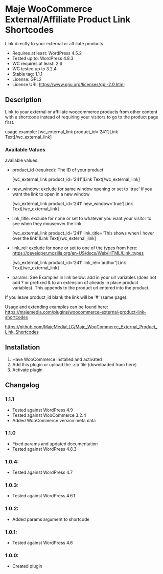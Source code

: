 # Maje WooCommerce External/Affiliate Product Link Shortcodes

Link directly to your external or affiliate products

- Requires at least: WordPress 4.5.2
- Tested up to: WordPress 4.8.3
- WC requires at least: 2.6
- WC tested up to 3.2.4
- Stable tag: 1.1.1
- License: GPL2
- License URI: https://www.gnu.org/licenses/gpl-2.0.html

## Description

Link to your external or affiliate woocommerce products from other content with a shortcode instead of requiring your visitors to go to the product page first.

usage example: [wc_external_link product_id='241']Link Text[/wc_external_link]

### Available Values

available values:

- product_id (required): The ID of your product

    [wc_external_link product_id='241']Link Text[/wc_external_link]

- new_window: exclude for same window opening or set to 'true' if you want the link to open in a new window

    [wc_external_link product_id='241' new_window='true']Link Text[/wc_external_link]

- link_title: exclude for none or set to whatever you want your visitor to see when they mouseover the link

    [wc_external_link product_id='241' link_title='This shows when I hover over the link']Link Text[/wc_external_link]

- link_rel: exclude for none or set to one of the types from here: https://developer.mozilla.org/en-US/docs/Web/HTML/Link_types

    [wc_external_link product_id='241' link_rel='author']Link Text[/wc_external_link]

- params: See Examples in link below: add in your url variables (does not add ? or prefixed & to an extension of already in place product variables). This appends to the product url entered into the product.

If you leave product_id blank the link will be '#' (same page).

Usage and extending examples can be found here: https://majemedia.com/plugins/woocommerce-external-product-link-shortcodes

https://github.com/MajeMediaLLC/Maje_WooCommerce_External_Product_Link_Shortcodes

## Installation
1. Have WooCommerce installed and activated
2. Add this plugin or upload the .zip file (downloaded from here)
3. Activate plugin

## Changelog
### 1.1.1
* Tested against WordPress 4.9
* Tested against WooCommerce 3.2.4
* Added WooCommerce version meta data

### 1.1.0
* Fixed params and updated documentation
* Tested against WordPress 4.8.3

### 1.0.4:
* Tested against WordPress 4.7

### 1.0.3:
* Tested against WordPress 4.6.1

### 1.0.2:
* Added params argument to shortcode

### 1.0.1:
* Tested against WordPress 4.6

### 1.0.0:
* Created plugin
